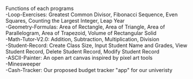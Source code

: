 Functions of each programs <br/>
-Loop-Exercises: Greatest Common Divisor, Fibonacci Sequence, Even Squares, Counting the Largest Integer, Leap Year <br/>
-Geometry-Formulas: Area of Rectangle,  Area of Triangle, Area of Parallelogram, Area of Trapezoid, Volume of Rectangular Solid <br/>
-Math-Tutor-V2.0: Addition, Subtraction, Multiplication, Division <br/>
-Student-Record: Create Class Size, Input Student Name and Grades, View Student Record, Delete Student Record, Modify Student Record <br/>
-ASCII-Painter: An open art canvas inspired by pixel art tools <br/>
-Minesweeper <br/>
-Cash-Tracker: Our proposed budget tracker "app" for our univeristy <br/>
